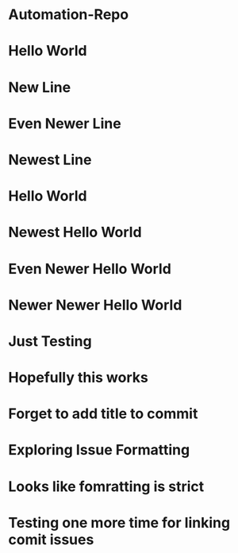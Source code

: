 # Automation-Repo
# Hello World
# New Line
# Even Newer Line
# Newest Line
# Hello World
# Newest Hello World
# Even Newer Hello World
# Newer Newer Hello World
# Just Testing
# Hopefully this works
# Forget to add title to commit
# Exploring Issue Formatting
# Looks like fomratting is strict
# Testing one more time for linking comit issues